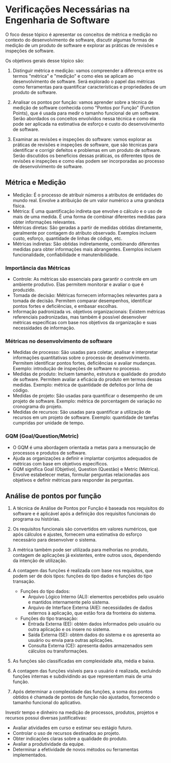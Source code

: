 # Verificações Necessárias na Engenharia de Software

O foco desse tópico é apresentar os conceitos de métrica e medição no contexto do desenvolvimento de software, discutir algumas formas de medição de um produto de software e explorar as práticas de revisões e inspeções de software.

Os objetivos gerais desse tópico são:

1. Distinguir métrica e medição: vamos compreender a diferença entre os termos "métrica" e "medição" e como eles se aplicam ao desenvolvimento de software. Será explorado o papel das métricas como ferramentas para quantificar características e propriedades de um produto de software.

2. Analisar os pontos por função: vamos aprender sobre a técnica de medição de software conhecida como "Pontos por Função" (Function Points), que é usada para medir o tamanho funcional de um software. Serão abordados os conceitos envolvidos nessa técnica e como ela pode ser aplicada na estimativa de esforço e custo do desenvolvimento de software.

3. Examinar as revisões e inspeções do software: vamos explorar as práticas de revisões e inspeções de software, que são técnicas para identificar e corrigir defeitos e problemas em um produto de software. Serão discutidos os benefícios dessas práticas, os diferentes tipos de revisões e inspeções e como elas podem ser incorporadas ao processo de desenvolvimento de software.

## Métrica e Medição

- Medição: É o processo de atribuir números a atributos de entidades do mundo real. Envolve a atribuição de um valor numérico a uma grandeza física.
- Métrica: É uma quantificação indireta que envolve o cálculo e o uso de mais de uma medida. É uma forma de combinar diferentes medidas para obter informações relevantes.
- Métricas diretas: São geradas a partir de medidas obtidas diretamente, geralmente por contagem do atributo observado. Exemplos incluem custo, esforço, quantidade de linhas de código, etc.
- Métricas indiretas: São obtidas indiretamente, combinando diferentes medidas para obter informações mais abrangentes. Exemplos incluem funcionalidade, confiabilidade e manutenibilidade.

### Importância das Métricas

- Controle: As métricas são essenciais para garantir o controle em um ambiente produtivo. Elas permitem monitorar e avaliar o que é produzido.
- Tomada de decisão: Métricas fornecem informações relevantes para a tomada de decisão. Permitem comparar desempenhos, identificar pontos fortes e deficiências, e embasar escolhas.
- Informação padronizada vs. objetivos organizacionais: Existem métricas referenciais padronizadas, mas também é possível desenvolver métricas específicas com base nos objetivos da organização e suas necessidades de informação.

### Métricas no desenvolvimento de software

- Medidas de processo: São usadas para coletar, analisar e interpretar informações quantitativas sobre o processo de desenvolvimento. Permitem identificar pontos fortes, deficiências e avaliar mudanças. Exemplo: introdução de inspeções de software no processo.
- Medidas de produto: Incluem tamanho, estrutura e qualidade do produto de software. Permitem avaliar a eficácia do produto em termos dessas medidas. Exemplo: métrica de quantidade de defeitos por linha de código.
- Medidas de projeto: São usadas para quantificar o desempenho de um projeto de software. Exemplo: métrica de porcentagem de variação no cronograma do projeto.
- Medidas de recursos: São usadas para quantificar a utilização de recursos em um projeto de software. Exemplo: quantidade de tarefas cumpridas por unidade de tempo.

### GQM (Goal/Question/Metric)

- O GQM é uma abordagem orientada a metas para a mensuração de processos e produtos de software.
- Ajuda as organizações a definir e implantar conjuntos adequados de métricas com base em objetivos específicos.
- GQM significa Goal (Objetivo), Question (Questão) e Metric (Métrica). Envolve estabelecer metas, formular perguntas relacionadas aos objetivos e definir métricas para responder às perguntas.

## Análise de pontos por função

1. A técnica de Análise de Pontos por Função é baseada nos requisitos do software e é aplicável após a definição dos requisitos funcionais do programa ou histórias.
2. Os requisitos funcionais são convertidos em valores numéricos, que após cálculos e ajustes, fornecem uma estimativa do esforço necessário para desenvolver o sistema.
3. A métrica também pode ser utilizada para melhorias no produto, contagem de aplicações já existentes, entre outros usos, dependendo da intenção de utilização.
4. A contagem das funções é realizada com base nos requisitos, que podem ser de dois tipos: funções do tipo dados e funções do tipo transação.
    - Funções do tipo dados:
        - Arquivo Lógico Interno (ALI): elementos percebidos pelo usuário e mantidos internamente pelo sistema.
        - Arquivo de Interface Externa (AIE): necessidades de dados externos à aplicação, que estão fora da fronteira do sistema.
    - Funções do tipo transação:
        - Entrada Externa (EE): obtém dados informados pelo usuário ou outra aplicação e os insere no sistema.
        - Saída Externa (SE): obtém dados do sistema e os apresenta ao usuário ou envia para outras aplicações.
        - Consulta Externa (CE): apresenta dados armazenados sem cálculos ou transformações.

5. As funções são classificadas em complexidade alta, média e baixa.
6. A contagem das funções visíveis para o usuário é realizada, excluindo funções internas e subdividindo as que representam mais de uma função.
7. Após determinar a complexidade das funções, a soma dos pontos obtidos é chamada de pontos de função não ajustados, fornecendo o tamanho funcional do aplicativo.

Investir tempo e dinheiro na medição de processos, produtos, projetos e recursos possui diversas justificativas:

- Avaliar atividades em curso e estimar seu estágio futuro.
- Controlar o uso de recursos destinados ao projeto.
- Obter indicações claras sobre a qualidade do produto.
- Avaliar a produtividade da equipe.
- Determinar a efetividade de novos métodos ou ferramentas implementados.
